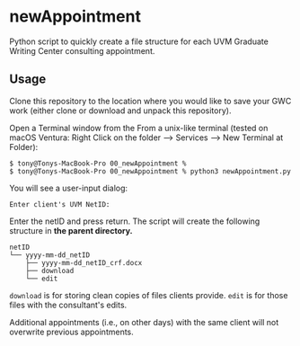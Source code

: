 # newAppointment
Python script to quickly create a file structure for each UVM Graduate Writing Center consulting appointment.

## Usage

Clone this repository to the location where you would like to save your GWC work (either clone or download and unpack this repository).


Open a Terminal window from the From a unix-like terminal (tested on macOS Ventura: Right Click on the folder --> Services --> New Terminal at Folder):

```
$ tony@Tonys-MacBook-Pro 00_newAppointment % 
$ tony@Tonys-MacBook-Pro 00_newAppointment % python3 newAppointment.py

```
You will see a user-input dialog:

```
Enter client's UVM NetID:

```

Enter the netID and press return. The script will create the following structure in __the parent directory.__

```
netID
└── yyyy-mm-dd_netID
    ├── yyyy-mm-dd_netID_crf.docx
    ├── download
    └── edit
```

`download` is for storing clean copies of files clients provide. `edit` is for those files with the consultant's edits. 

Additional appointments (i.e., on other days) with the same client will not overwrite previous appointments.